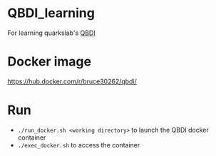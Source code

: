 # QBDI_learning
For learning quarkslab's [QBDI](https://github.com/quarkslab/QBDI)  

# Docker image  
https://hub.docker.com/r/bruce30262/qbdi/  

# Run  
* `./run_docker.sh <working directory>` to launch the QBDI docker container  
* `./exec_docker.sh` to access the container
